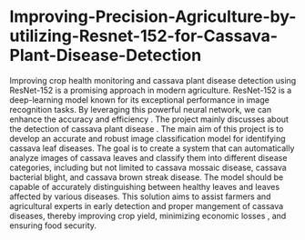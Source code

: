 # Improving-Precision-Agriculture-by-utilizing-Resnet-152-for-Cassava-Plant-Disease-Detection
Improving crop health monitoring and cassava plant disease detection using ResNet-152 is a promising approach in modern agriculture. ResNet-152 is a deep-learning model known for its exceptional performance in image recognition tasks. By leveraging this powerful neural network, we can enhance the accuracy and efficiency .
The project mainly discusses about the detection of cassava plant disease . The main aim of this project is to develop an accurate and robust image classification model for identifying cassava  leaf diseases.
The goal is to create a system that can automatically analyze images of cassava leaves and classify them into different disease categories, including but not limited to cassava mossaic disease, cassava bacterial blight, and cassava brown streak disease.
The model should be capable of accurately distinguishing between healthy leaves and leaves affected by various diseases. 
This  solution aims to assist farmers and agricultural experts in early detection and proper mangement of cassava diseases, thereby improving crop yield, minimizing economic losses , and ensuring food security.


